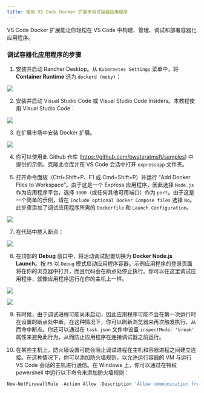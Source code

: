 ```yaml
---
title: 使用 VS Code Docker 扩展来调试容器应用程序
---
```


VS Code Docker 扩展能让你轻松在 VS Code 中构建、管理、调试和部署容器化应用程序。

### 调试容器化应用程序的步骤

1. 安装并启动 Rancher Desktop。从 `Kubernetes Settings` 菜单中，将 **Container Runtime** 选为 `dockerd (moby)`：

![](/img/vscodedocker/rd-main.png)

2. 安装并启动 Visual Studio Code 或 Visual Studio Code Insiders。本教程使用 Visual Studio Code：

![](/img/vscodedocker/vscode-main.png)

[VS Code Docker]: https://code.visualstudio.com/docs/containers/overview

3. 在扩展市场中安装 Docker 扩展。

![](/img/vscodedocker/vscode-docker-marketplace.png)

4. 你可以使用此 Github 仓库 (https://github.com/bwateratmsft/samples) 中提供的示例。克隆此仓库并在 VS Code 会话中打开 `expressapp` 文件夹。

6. 打开命令面板（Ctrl+Shift+P、F1 或 Cmd+Shift+P）并运行 “Add Docker Files to Workspace”。由于这是一个 Express 应用程序，因此选择 `Node.js` 作为应用程序平台，选择 `3000`（或任何其他可用端口）作为 `port`。由于这是一个简单的示例，请在 `Include optional Docker Compose files` 选择 `No`。此步骤添加了调试应用程序所需的 `Dockerfile` 和 `Launch Configuration`。

![](/img/vscodedocker/vscode-docker-add-docker-files-1.png)

7. 在代码中插入断点：

![](/img/vscodedocker/vscode-docker-debug-breakpoint.png)

8. 在顶部的 **Debug** 窗口中，将活动调试配置切换为 **Docker Node.js Launch**。按 `F5` 以 `Debug` 模式启动应用程序容器。示例应用程序的登录页面将在你的浏览器中打开，而且代码会在断点处停止执行。你可以在这里调试应用程序，就像应用程序运行在你的主机上一样。

![](/img/vscodedocker/vscode-docker-debug-configuration.png)

![](/img/vscodedocker/vscode-docker-debug-breakpoint-hit.png)

9. 有时候，由于调试进程可能尚未启动，因此应用程序可能不会在第一次运行时在设置的断点处中断。在这种情况下，你可以刷新浏览器来再次触发执行，从而命中断点。你还可以通过在 `task.json` 文件中设置 `inspectMode: 'break'` 属性来避免此行为，从而防止应用程序在连接调试器之前运行。

10. 在某些主机上，防火墙设置可能会阻止调试进程在主机和容器进程之间建立连接。在这种情况下，你可以添加防火墙规则，以允许运行容器的 VM 与运行 VS Code 会话的主机进行通信。在 Windows 上，你可以通过在特权 powershell 中运行以下命令来添加防火墙规则：

```powershell
New-NetFirewallRule -Action Allow -Description 'Allow communication from WSL containers' -Direction Inbound -Enabled True -InterfaceAlias 'vEthernet (WSL)' -Name 'WSL Inbound' -DisplayName 'WSL Inbound'
```
